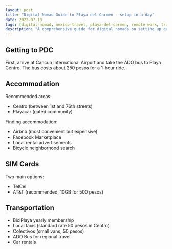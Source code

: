 ```yaml
---
layout: post
title: "Digital Nomad Guide to Playa del Carmen - setup in a day"
date: 2022-07-10
tags: [digital-nomad, mexico-travel, playa-del-carmen, remote-work, travel-guide]
description: "A comprehensive guide for digital nomads on setting up quickly in Playa del Carmen, covering transportation, accommodation, SIM cards, and local tips."
---
```


## Getting to PDC

First, arrive at Cancun International Airport and take the ADO bus to Playa Centro. The bus costs about 250 pesos for a 1-hour ride.

## Accommodation

Recommended areas:
- Centro (between 1st and 76th streets)
- Playacar (gated community)

Finding accommodation:
- Airbnb (most convenient but expensive)
- Facebook Marketplace
- Local rental advertisements
- Bicycle neighborhood search

## SIM Cards

Two main options:
- TelCel
- AT&T (recommended, 10GB for 500 pesos)

## Transportation

- BiciPlaya yearly membership
- Local taxis (standard rate 50 pesos in Centro)
- Colectivos (small vans, 50 pesos)
- ADO Bus for regional travel
- Car rentals